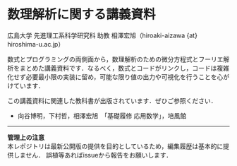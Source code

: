 # 数理解析に関する講義資料
広島大学 先進理工系科学研究科 助教 相澤宏旭（hiroaki-aizawa {at} hiroshima-u.ac.jp）

数式とプログラミングの両側面から，数理解析のための微分方程式とフーリエ解析をまとめた講義資料です．なるべく，数式とコードがリンクし，コードは複雑化せず必要最小限の実装に留め，可能な限り値の出力や可視化を行うことを心がけています．

この講義資料に関連した教科書が出版されています．ぜひご参照ください．
- 向谷博明，下村哲，相澤宏旭　「基礎履修 応用数学」，培風館

---
**管理上の注意**  
本レポジトリは最新公開版の提供を目的としているため，編集履歴は基本的に提供しません．
誤植等あればissueから報告をお願いします．